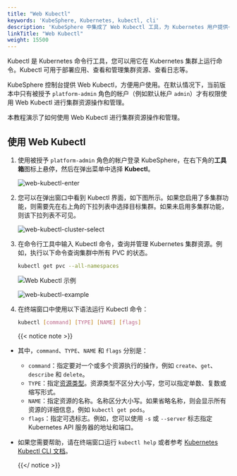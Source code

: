 ```yaml
---
title: "Web Kubectl"
keywords: 'KubeSphere, Kubernetes, kubectl, cli'
description: 'KubeSphere 中集成了 Web Kubectl 工具，为 Kubernetes 用户提供一致的用户体验。'
linkTitle: "Web Kubectl"
weight: 15500
---
```


Kubectl 是 Kubernetes 命令行工具，您可以用它在 Kubernetes 集群上运行命令。Kubectl 可用于部署应用、查看和管理集群资源、查看日志等。

KubeSphere 控制台提供 Web Kubectl，方便用户使用。在默认情况下，当前版本中只有被授予 `platform-admin` 角色的帐户（例如默认帐户 `admin`）才有权限使用 Web Kubectl 进行集群资源操作和管理。

本教程演示了如何使用 Web Kubectl 进行集群资源操作和管理。

## 使用 Web Kubectl

1. 使用被授予 `platform-admin` 角色的帐户登录 KubeSphere，在右下角的**工具箱**图标上悬停，然后在弹出菜单中选择 **Kubectl**。

    ![web-kubectl-enter](/images/docs/zh-cn/toolbox/web-kubectl/web-kubectl-enter.png)

2. 您可以在弹出窗口中看到 Kubectl 界面，如下图所示。如果您启用了多集群功能，则需要先在右上角的下拉列表中选择目标集群。如果未启用多集群功能，则该下拉列表不可见。

    ![web-kubectl-cluster-select](/images/docs/zh-cn/toolbox/web-kubectl/web-kubectl-cluster-select.png)

3. 在命令行工具中输入 Kubectl 命令，查询并管理 Kubernetes 集群资源。例如，执行以下命令查询集群中所有 PVC 的状态。

    ```bash
    kubectl get pvc --all-namespaces
    ```

    ![Web Kubectl 示例](/images/docs/zh-cn/toolbox/web-kubectl/web-kubectl-example.PNG)

    ![web-kubectl-example](/images/docs/zh-cn/toolbox/web-kubectl/web-kubectl-example.png)

4. 在终端窗口中使用以下语法运行 Kubectl 命令：

    ```bash
    kubectl [command] [TYPE] [NAME] [flags]
    ```

    {{< notice note >}}

- 其中，`command`、`TYPE`、`NAME` 和 `flags` 分别是：
  - `command`：指定要对一个或多个资源执行的操作，例如 `create`、`get`、`describe` 和 `delete`。
  - `TYPE`：指定[资源类型](https://kubernetes.io/zh/docs/reference/kubectl/overview/)。资源类型不区分大小写，您可以指定单数、复数或缩写形式。
  - `NAME`：指定资源的名称。名称区分大小写。如果省略名称，则会显示所有资源的详细信息，例如 `kubectl get pods`。
  - `flags`：指定可选标志。例如，您可以使用 `-s` 或 `--server` 标志指定 Kubernetes API 服务器的地址和端口。
- 如果您需要帮助，请在终端窗口运行 `kubectl help` 或者参考 [Kubernetes Kubectl CLI 文档](https://kubernetes.io/zh/docs/reference/kubectl/overview/)。

    {{</ notice >}}
